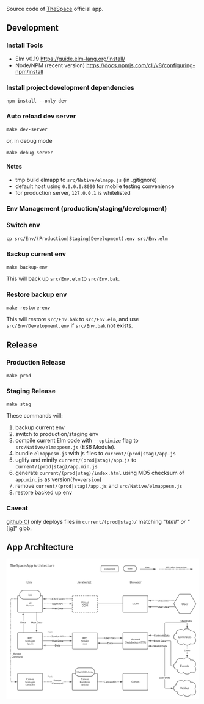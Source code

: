 Source code of [TheSpace](https://thespace.game) official app.

## Development

### Install Tools

- Elm v0.19 https://guide.elm-lang.org/install/
- Node/NPM (recent version) https://docs.npmjs.com/cli/v8/configuring-npm/install

### Install project development dependencies

```
npm install --only-dev
```

### Auto reload dev server

```
make dev-server
```

or, in debug mode

```
make debug-server
```

#### Notes
- tmp build elmapp to ```src/Native/elmapp.js``` (in .gitignore)
- default host using ```0.0.0.0:8000``` for mobile testing convenience
- for production server, ```127.0.0.1``` is whitelisted

### Env Management (production/staging/development)

### Switch env

```
cp src/Env/(Production|Staging|Development).env src/Env.elm
```

### Backup current env

```
make backup-env
```

This will back up ```src/Env.elm``` to ```src/Env.bak```.


### Restore backup env

```
make restore-env
```

This will restore ```src/Env.bak``` to ```src/Env.elm```, and use ```src/Env/Development.env``` if ```src/Env.bak``` not exists.


## Release

### Production Release

```
make prod
```

### Staging Release

```
make stag
```

These commands will:

1. backup current env
2. switch to production/staging env
3. compile current Elm code with ```--optimize``` flag to ```src/Native/elmappesm.js``` (ES6 Module).
4. bundle ```elmappesm.js``` with js files to ```current/(prod|stag)/app.js```
5. uglify and minify ```current/(prod|stag)/app.js``` to ```current/(prod|stag)/app.min.js```
6. generate ```current/(prod|stag)/index.html``` using MD5 checksum of ```app.min.js``` as version(```?v=version```)
7. remove ```current/(prod|stag)/app.js``` and ```src/Native/elmappesm.js```
8. restore backed up env

### Caveat

[github CI](.github/workflows/deploy.yml) only deploys files in `current/(prod|stag)/` matching "*html" or "*[jg]" glob.


## App Architecture

![Diagram for TheSpace App Architecture](doc/arch.svg "TheSpace App Architecture")
